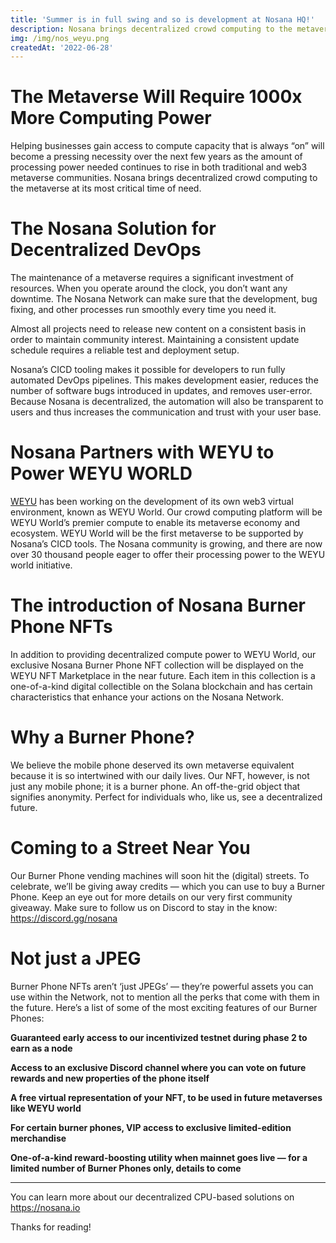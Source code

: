 ```yaml
---
title: 'Summer is in full swing and so is development at Nosana HQ!'
description: Nosana brings decentralized crowd computing to the metaverse at its most critical time of need. 
img: /img/nos_weyu.png
createdAt: '2022-06-28'
---
```


The Metaverse Will Require 1000x More Computing Power
=====================================================
Helping businesses gain access to compute capacity that is always “on” will become a pressing necessity over the next few years as the amount of processing power needed continues to rise in both traditional and web3 metaverse communities. Nosana brings decentralized crowd computing to the metaverse at its most critical time of need.

The Nosana Solution for Decentralized DevOps
============================================
The maintenance of a metaverse requires a significant investment of resources. When you operate around the clock, you don’t want any downtime. The Nosana Network can make sure that the development, bug fixing, and other processes run smoothly every time you need it.

Almost all projects need to release new content on a consistent basis in order to maintain community interest. Maintaining a consistent update schedule requires a reliable test and deployment setup.

Nosana’s CICD tooling makes it possible for developers to run fully automated DevOps pipelines. This makes development easier, reduces the number of software bugs introduced in updates, and removes user-error. Because Nosana is decentralized, the automation will also be transparent to users and thus increases the communication and trust with your user base.

Nosana Partners with WEYU to Power WEYU WORLD
=============================================
[WEYU](https://weyu.io/) has been working on the development of its own web3 virtual environment, known as WEYU World. Our crowd computing platform will be WEYU World’s premier compute to enable its metaverse economy and ecosystem. WEYU World will be the first metaverse to be supported by Nosana’s CICD tools. The Nosana community is growing, and there are now over 30 thousand people eager to offer their processing power to the WEYU world initiative.

The introduction of Nosana Burner Phone NFTs
============================================
In addition to providing decentralized compute power to WEYU World, our exclusive Nosana Burner Phone NFT collection will be displayed on the WEYU NFT Marketplace in the near future. Each item in this collection is a one-of-a-kind digital collectible on the Solana blockchain and has certain characteristics that enhance your actions on the Nosana Network.

Why a Burner Phone?
===================
We believe the mobile phone deserved its own metaverse equivalent because it is so intertwined with our daily lives. Our NFT, however, is not just any mobile phone; it is a burner phone. An off-the-grid object that signifies anonymity. Perfect for individuals who, like us, see a decentralized future.

Coming to a Street Near You
===========================
Our Burner Phone vending machines will soon hit the (digital) streets. To celebrate, we’ll be giving away credits — which you can use to buy a Burner Phone. Keep an eye out for more details on our very first community giveaway. Make sure to follow us on Discord to stay in the know: https://discord.gg/nosana

Not just a JPEG
===============
Burner Phone NFTs aren’t ‘just JPEGs’ — they’re powerful assets you can use within the Network, not to mention all the perks that come with them in the future. Here’s a list of some of the most exciting features of our Burner Phones:


**Guaranteed early access to our incentivized testnet during phase 2 to earn as a node**

**Access to an exclusive Discord channel where you can vote on future rewards and new properties of the phone itself**

**A free virtual representation of your NFT, to be used in future metaverses like WEYU world**

**For certain burner phones, VIP access to exclusive limited-edition merchandise**

**One-of-a-kind reward-boosting utility when mainnet goes live — for a limited number of Burner Phones only, details to come**

----

You can learn more about our decentralized CPU-based solutions on https://nosana.io


Thanks for reading!


